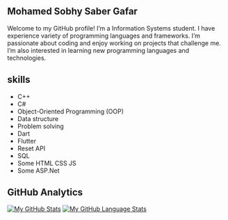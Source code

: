 ## Mohamed Sobhy Saber Gafar
Welcome to my GitHub profile! I’m a Information Systems student. I have experience variety of programming languages and frameworks. I’m passionate about coding and enjoy working on projects that challenge me. I’m also interested in learning new programming languages and technologies.


## skills 
<ul>
  <li>C++</li>
  <li>C#</li>
  <li>Object-Oriented Programming (OOP)</li>
  <li>Data structure </li>
   <li>Problem solving</li>
  <li>Dart</li>
  <li>Flutter</li>
 <li>Reset API</li>
  <li>SQL</li>
 <li>Some HTML CSS JS</li>
 <li>Some ASP.Net</li>
  
  
  
</ul>


## GitHub Analytics
[![My GitHub Stats](https://github-readme-stats.vercel.app/api/?username=AshrafSholok&count_private=true&theme=tokyonight&showicons=true)]()
[![My GitHub Language Stats](https://github-readme-stats.vercel.app/api/top-langs/?username=AshrafSholok&langs_count=5&theme=tokyonight)]()
